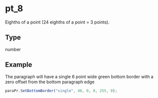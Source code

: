 # pt_8

Eighths of a point (24 eighths of a point = 3 points).

## Type

number



## Example

The paragraph will have a single 6 point wide green bottom border with a zero offset from the bottom paragraph edge

```javascript editor-pptx
paraPr.SetBottomBorder("single", 48, 0, 0, 255, 0);
```
